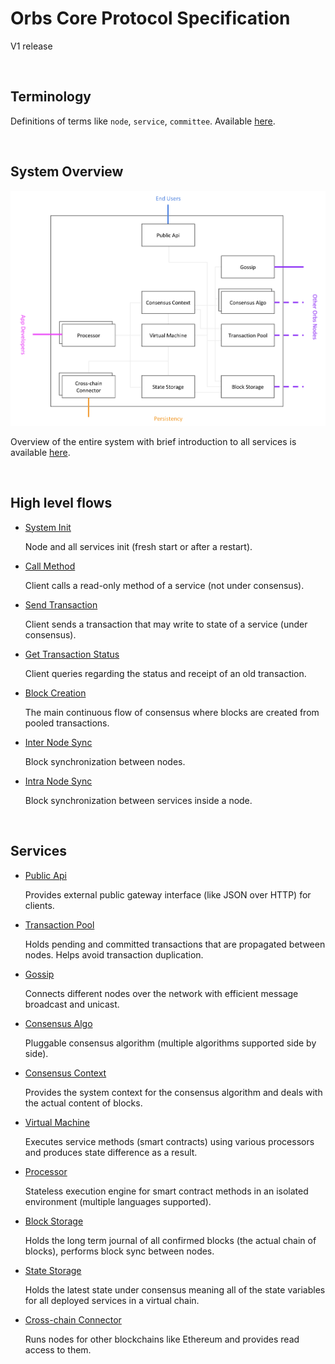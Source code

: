 # Orbs Core Protocol Specification

V1 release

&nbsp;
## Terminology

Definitions of terms like `node`, `service`, `committee`. Available [here](terminology.md).

&nbsp;
## System Overview

![alt text][system_overview]

[system_overview]: behaviors/_img/system-overview.png "system_overview"

Overview of the entire system with brief introduction to all services is available [here](overview.md).

&nbsp;
## High level flows

* [System Init](behaviors/flows/system-init.md)

  Node and all services init (fresh start or after a restart).

* [Call Method](behaviors/flows/call-method.md)

  Client calls a read-only method of a service (not under consensus).

* [Send Transaction](behaviors/flows/send-transaction.md)

  Client sends a transaction that may write to state of a service (under consensus).

* [Get Transaction Status](behaviors/flows/transaction-status.md)

  Client queries regarding the status and receipt of an old transaction.

* [Block Creation](behaviors/flows/block-creation.md)

  The main continuous flow of consensus where blocks are created from pooled transactions.

* [Inter Node Sync](behaviors/flows/inter-node-sync.md)

  Block synchronization between nodes.

* [Intra Node Sync](behaviors/flows/intra-node-sync.md)

  Block synchronization between services inside a node.

&nbsp;
## Services

* [Public Api](behaviors/services/publicapi.md)

  Provides external public gateway interface (like JSON over HTTP) for clients.

* [Transaction Pool](behaviors/services/transactionpool.md)

  Holds pending and committed transactions that are propagated between nodes. Helps avoid transaction duplication.

* [Gossip](behaviors/services/gossip.md)

  Connects different nodes over the network with efficient message broadcast and unicast.

* [Consensus Algo](behaviors/services/consensusalgo.md)

  Pluggable consensus algorithm (multiple algorithms supported side by side).

* [Consensus Context](behaviors/services/consensuscontext.md)

  Provides the system context for the consensus algorithm and deals with the actual content of blocks.

* [Virtual Machine](behaviors/services/virtualmachine.md)

  Executes service methods (smart contracts) using various processors and produces state difference as a result.

* [Processor](behaviors/services/processor.md)

  Stateless execution engine for smart contract methods in an isolated environment (multiple languages supported).

* [Block Storage](behaviors/services/blockstorage.md)

  Holds the long term journal of all confirmed blocks (the actual chain of blocks), performs block sync between nodes.

* [State Storage](behaviors/services/statestorage.md)

  Holds the latest state under consensus meaning all of the state variables for all deployed services in a virtual chain.

* [Cross-chain Connector](behaviors/services/crosschainconnector.md)

  Runs nodes for other blockchains like Ethereum and provides read access to them.
